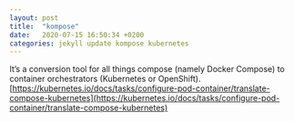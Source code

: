 ```yaml
---
layout: post
title:  "kompose"
date:   2020-07-15 16:50:34 +0200
categories: jekyll update kompose kubernetes 
---
```

It’s a conversion tool for all things compose (namely Docker Compose) to container orchestrators (Kubernetes or OpenShift).<br>
[https://kubernetes.io/docs/tasks/configure-pod-container/translate-compose-kubernetes](https://kubernetes.io/docs/tasks/configure-pod-container/translate-compose-kubernetes)